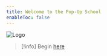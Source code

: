 ```yaml
---
title: Welcome to the Pop-Up School
enableToc: false
---
```


<img src="/static/logo.png" alt="Logo" />

> [!info] Begin [here](why-we-need-a-school-like-this)
